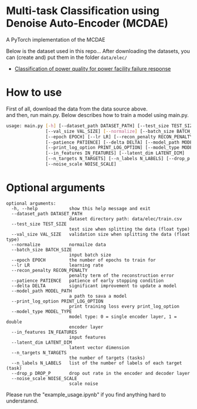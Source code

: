 # Multi-task Classification using Denoise Auto-Encoder (MCDAE)
A PyTorch implementation of the MCDAE

Below is the dataset used in this repo... After downloading the datasets, you can (create and) put them in the folder `data/elec/`

* [Classification of power quality for power facility failure response](https://aihub.or.kr/opendata/66053/download)

# How to use
First of all, download the data from the data source above.    
and then, run main.py. Below describes how to train a model using main.py.

```bash
usage: main.py [-h] [--dataset_path DATASET_PATH] [--test_size TEST_SIZE]
               [--val_size VAL_SIZE] [--normalize] [--batch_size BATCH_SIZE]
               [--epoch EPOCH] [--lr LR] [--recon_penalty RECON_PENALTY]
               [--patience PATIENCE] [--delta DELTA] [--model_path MODEL_PATH]
               [--print_log_option PRINT_LOG_OPTION] [--model_type MODEL_TYPE]
               [--in_features IN_FEATURES] [--latent_dim LATENT_DIM]
               [--n_targets N_TARGETS] [--n_labels N_LABELS] [--drop_p DROP_P]
               [--noise_scale NOISE_SCALE]
```

# Optional arguments
```
optional arguments:
  -h, --help            show this help message and exit
  --dataset_path DATASET_PATH
                        dataset directory path: data/elec/train.csv
  --test_size TEST_SIZE
                        test size when splitting the data (float type)
  --val_size VAL_SIZE   validation size when splitting the data (float type)
  --normalize           normailze data
  --batch_size BATCH_SIZE
                        input batch size
  --epoch EPOCH         the number of epochs to train for
  --lr LR               learning rate
  --recon_penalty RECON_PENALTY
                        penalty term of the reconstruction error
  --patience PATIENCE   patience of early stopping condition
  --delta DELTA         significant improvement to update a model
  --model_path MODEL_PATH
                        a path to sava a model
  --print_log_option PRINT_LOG_OPTION
                        print training loss every print_log_option
  --model_type MODEL_TYPE
                        model type: 0 = single encoder layer, 1 = double
                        encoder layer
  --in_features IN_FEATURES
                        input features
  --latent_dim LATENT_DIM
                        latent vector dimension
  --n_targets N_TARGETS
                        the number of targets (tasks)
  --n_labels N_LABELS   list of the number of labels of each target (task)
  --drop_p DROP_P       drop out rate in the encoder and decoder layer
  --noise_scale NOISE_SCALE
                        scale noise
```

Please run the "example_usage.ipynb" if you find anything hard to understannd. 